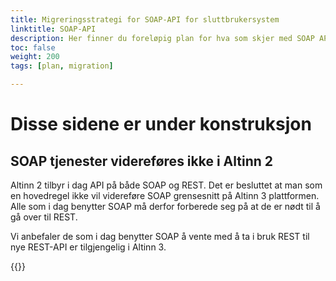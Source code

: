 ```yaml
---
title: Migreringsstrategi for SOAP-API for sluttbrukersystem
linktitle: SOAP-API
description: Her finner du foreløpig plan for hva som skjer med SOAP API for sluttbrukersystem i overgangen mellom Altinn 2 og Altinn 3. Planen vil bli endret underveis. 
toc: false
weight: 200
tags: [plan, migration]

---
```

# Disse sidene er under konstruksjon
## SOAP tjenester videreføres ikke i Altinn 2
Altinn 2 tilbyr i dag API på både SOAP og REST. Det er besluttet at man som en hovedregel ikke vil videreføre SOAP grensesnitt på Altinn 3 plattformen. Alle som i dag benytter SOAP må derfor forberede seg på at de er nødt til å gå over til REST.

Vi anbefaler de som i dag benytter SOAP å vente med å ta i bruk REST til nye REST-API er tilgjengelig i Altinn 3.

{{<children />}}